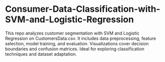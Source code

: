 # Consumer-Data-Classification-with-SVM-and-Logistic-Regression
This repo analyzes customer segmentation with SVM and Logistic Regression on CustomersData.csv. It includes data preprocessing, feature selection, model training, and evaluation. Visualizations cover decision boundaries and confusion matrices. Ideal for exploring classification techniques and dataset adaptation.
